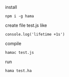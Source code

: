 install

    npm i -g hama


create file test.js like

    console.log('lifetime +1s')

compile

    hamac test.js

run

    hama test.ha
